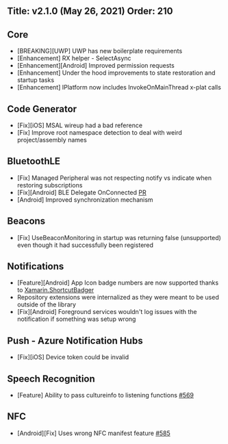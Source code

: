 ﻿Title: v2.1.0 (May 26, 2021)
Order: 210
---

## Core
* [BREAKING][UWP] UWP has new boilerplate requirements
* [Enhancement] RX helper - SelectAsync
* [Enhancement][Android] Improved permission requests
* [Enhancement] Under the hood improvements to state restoration and startup tasks
* [Enhancement] IPlatform now includes InvokeOnMainThread x-plat calls

## Code Generator
* [Fix][iOS] MSAL wireup had a bad reference
* [Fix] Improve root namespace detection to deal with weird project/assembly names

## BluetoothLE
* [Fix] Managed Peripheral was not respecting notify vs indicate when restoring subscriptions
* [Fix][Android] BLE Delegate OnConnected [PR](https://github.com/shinyorg/shiny/pull/579)
* [Android] Improved synchronization mechanism 

## Beacons
* [Fix] UseBeaconMonitoring in startup was returning false (unsupported) even though it had successfully been registered

## Notifications
* [Feature][Android] App Icon badge numbers are now supported thanks to [Xamarin.ShortcutBadger](https://github.com/wcoder/ShortcutBadger)
* Repository extensions were internalized as they were meant to be used outside of the library
* [Fix][Android] Foreground services wouldn't log issues with the notification if something was setup wrong

## Push - Azure Notification Hubs
* [Fix][iOS] Device token could be invalid

## Speech Recognition
* [Feature] Ability to pass cultureinfo to listening functions [#569](https://github.com/shinyorg/shiny/issues/569)

## NFC
* [Android][Fix] Uses wrong NFC manifest feature [#585](https://github.com/shinyorg/shiny/issues/585)